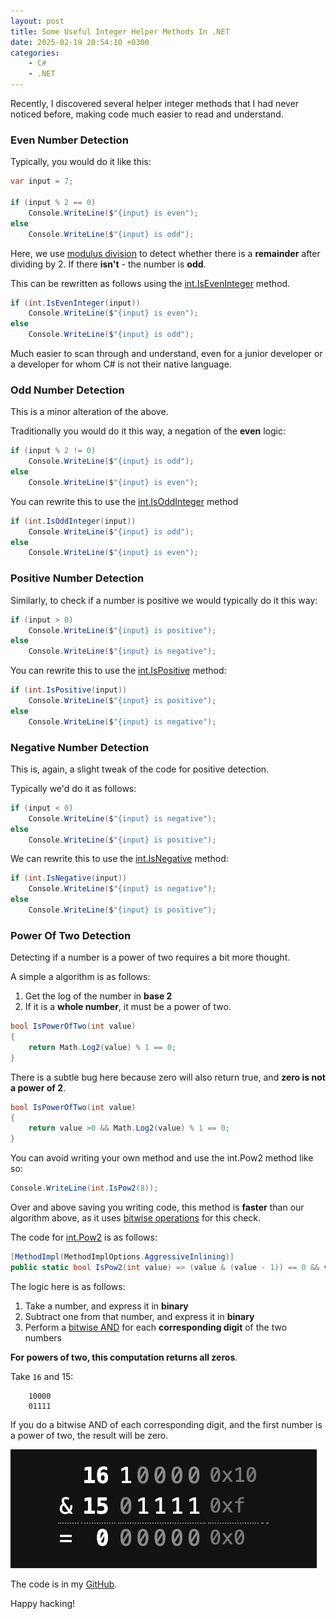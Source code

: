 ```yaml
---
layout: post
title: Some Useful Integer Helper Methods In .NET
date: 2025-02-19 20:54:10 +0300
categories:
    - C#
    - .NET
---
```


Recently, I discovered several helper integer methods that I had never noticed before, making code much easier to read and understand.

### Even Number Detection

Typically, you would do it like this:

```c#
var input = 7;

if (input % 2 == 0)
    Console.WriteLine($"{input} is even");
else
    Console.WriteLine($"{input} is odd");
```

Here, we use [modulus division](https://en.wikipedia.org/wiki/Modulo) to detect whether there is a **remainder** after dividing by 2. If there **isn't** - the number is **odd**.

This can be rewritten as follows using the [int.IsEvenInteger](https://learn.microsoft.com/en-us/dotnet/api/system.int32.iseveninteger?view=net-9.0) method.

```c#
if (int.IsEvenInteger(input))
    Console.WriteLine($"{input} is even");
else
    Console.WriteLine($"{input} is odd");
```

Much easier to scan through and understand, even for a junior developer or a developer for whom C# is not their native language.

### Odd Number Detection

This is a minor alteration of the above.

Traditionally you would do it this way, a negation of the **even** logic:

```c#
if (input % 2 != 0)
    Console.WriteLine($"{input} is odd");
else
    Console.WriteLine($"{input} is even");
```

You can rewrite this to use the [int.IsOddInteger](https://learn.microsoft.com/en-us/dotnet/api/system.int32.isoddinteger?view=net-9.0) method

```c#
if (int.IsOddInteger(input))
    Console.WriteLine($"{input} is odd");
else
    Console.WriteLine($"{input} is even");
```

### Positive Number Detection

Similarly, to check if a number is positive we would typically do it this way:

```c#
if (input > 0)
    Console.WriteLine($"{input} is positive");
else
    Console.WriteLine($"{input} is negative");
```

You can rewrite this to use the [int.IsPositive](https://learn.microsoft.com/en-us/dotnet/api/system.int32.ispositive?view=net-9.0) method:

```c#
if (int.IsPositive(input))
    Console.WriteLine($"{input} is positive");
else
    Console.WriteLine($"{input} is negative");
```

### Negative Number Detection

This is, again, a slight tweak of the code for positive detection.

Typically we'd do it as follows:

```c#
if (input < 0)
    Console.WriteLine($"{input} is negative");
else
    Console.WriteLine($"{input} is positive");
```

We can rewrite this to use the [int.IsNegative](https://learn.microsoft.com/en-us/dotnet/api/system.int32.isnegative?view=net-9.0) method:

```c#
if (int.IsNegative(input))
    Console.WriteLine($"{input} is negative");
else
    Console.WriteLine($"{input} is positive");
```

### Power Of Two Detection

Detecting if a number is a power of two requires a bit more thought.

A simple a algorithm is as follows:

1. Get the log of the number  in **base 2**
2. If it is a **whole number**, it must be a power of two.

```c#
bool IsPowerOfTwo(int value)
{
    return Math.Log2(value) % 1 == 0;
}
```

There is a subtle bug here because zero will also return true, and **zero is not a power of 2**.

```c#
bool IsPowerOfTwo(int value)
{
    return value >0 && Math.Log2(value) % 1 == 0;
}
```

You can avoid writing your own method and use the int.Pow2 method like so:

```c#
Console.WriteLine(int.IsPow2(8));
```

Over and above saving you writing code, this method is **faster** than our algorithm above, as it uses [bitwise operations](https://en.wikipedia.org/wiki/Bitwise_operation) for this check.

The code for [int.Pow2](https://learn.microsoft.com/en-us/dotnet/api/system.int32.ispow2?view=net-9.0) is as follows:

```c#
[MethodImpl(MethodImplOptions.AggressiveInlining)]
public static bool IsPow2(int value) => (value & (value - 1)) == 0 && value > 0;
```

The logic here is as follows:

1. Take a number, and express it in **binary**
2. Subtract one from that number, and express it in **binary**
3. Perform a [bitwise AND](https://learn.microsoft.com/en-us/cpp/cpp/bitwise-and-operator-amp?view=msvc-170) for each **corresponding digit** of the two numbers

**For powers of two, this computation returns all zeros**.

Take `16` and 15:

```plaintext
	10000
	01111
```

If you do a bitwise AND of each corresponding digit, and the first number is a power of two, the result will be zero.

![bitwise](../images/2025/02/bitwise.png)

The code is in my [GitHub](https://github.com/conradakunga/BlogCode/tree/master/2025-02-19%20-%20Integer%20Helpers).

Happy hacking!
